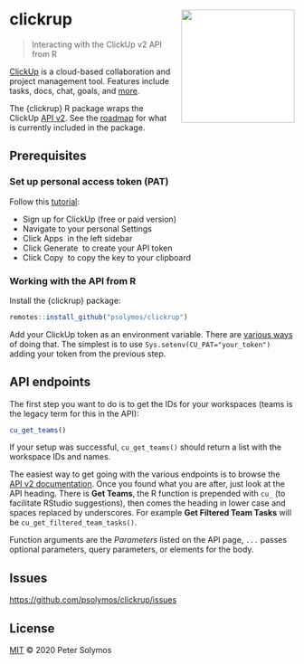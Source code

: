 # clickrup <img src="https://raw.githubusercontent.com/psolymos/clickrup/master/inst/images/clickrup.jpg" align="right" style="padding-left:10px;background-color:white;" width="200px" />
> Interacting with the ClickUp v2 API from R

[ClickUp](https://clickup.com/?noRedirect=true) is a cloud-based collaboration and project management tool. 
Features include tasks, docs, chat, goals, and [more](https://clickup.com/features).

The {clickrup} R package wraps the ClickUp [API v2](https://clickup.com/api). 
See the [roadmap](https://github.com/psolymos/clickrup/issues/1) for what is currently included in the package.

## Prerequisites

### Set up personal access token (PAT)

Follow this [tutorial](https://docs.clickup.com/en/articles/1367130-getting-started-with-the-clickup-api):

- Sign up for ClickUp (free or paid version)
- Navigate to your personal Settings 
- Click Apps  in the left sidebar
- Click Generate  to create your API token
- Click Copy  to copy the key to your clipboard 

### Working with the API from R

Install the {clickrup} package:

```R
remotes::install_github("psolymos/clickrup")
```

Add your ClickUp token as an environment variable. There are 
[various ways](https://stackoverflow.com/questions/12291418/how-can-i-make-r-read-my-environmental-variables) of doing that. 
The simplest is to use `Sys.setenv(CU_PAT="your_token")` adding your token from the previous step.

## API endpoints

The first step you want to do is to get the IDs for your workspaces (teams is the legacy term for this in the API):

```R
cu_get_teams()
```

If your setup was successful, `cu_get_teams()` should return a list with the workspace IDs and names.

The easiest way to get going with the various endpoints is to browse the [API v2 documentation](https://clickup.com/api).
Once you found what you are after, just look at the API heading. There is **Get Teams**, the R function
is prepended with `cu_` (to facilitate RStudio suggestions), then comes the heading in lower case and spaces replaced by underscores.
For example **Get Filtered Team Tasks** will be `cu_get_filtered_team_tasks()`.

Function arguments are the *Parameters* listed on the API page, `...` passes optional parameters, query parameters, 
or elements for the body.

## Issues

https://github.com/psolymos/clickrup/issues

## License

[MIT](LICENSE) &copy; 2020 Peter Solymos
